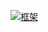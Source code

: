 [![框架](https://img.shields.io/badge/language-python3.6-brightgreen.svg?style=plastic)](https://www.python.org) 
